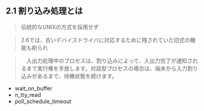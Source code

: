 ## 2.1 割り込み処理とは

> 伝統的なUNIXの方式を採用せず

> 2.6では、古いデバイスドライバに対応するために残されていた旧式の機能も削られ

>　入出力処理中のプロセスは、割り込みによって、入出力完了が通知されるまで実行権を手放します。対話型プロセスの場合は、端末から入力割り込みがあるまで、待機状態を続けます。

 * wait_on_buffer
 * n_tty_read
 * poll_schedule_timeout

